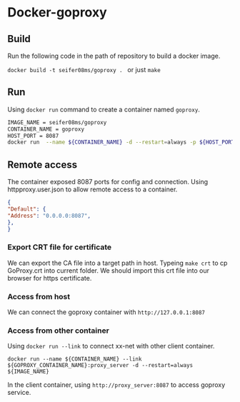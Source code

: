 # Docker-goproxy

## Build

Run the following code in the path of repository to build a docker image.

`docker build -t seifer08ms/goproxy . ` or just `make`

## Run

Using `docker run` command to create a container named `goproxy`.

```bash
IMAGE_NAME = seifer08ms/goproxy
CONTAINER_NAME = goproxy
HOST_PORT = 8087
docker run  --name ${CONTAINER_NAME} -d --restart=always -p ${HOST_PORT}:8087 -v ${PWD}/gae.user.json:/goproxy/gae.user.json -v ${PWD}/httpproxy.user.json:/goproxy/httpproxy.user.json ${IMAGE_NAME}
```

## Remote access

The container exposed 8087 ports for config and connection. Using httpproxy.user.json to allow remote access to a container.

```json
{
"Default": {
"Address": "0.0.0.0:8087",
},
}
```
### Export CRT file for certificate

We can export the CA file into a target path in host. Typeing `make crt` to cp GoProxy.crt into current folder. We should import this crt file into our browser for https certificate.

### Access from host

We can connect the goproxy container with `http://127.0.0.1:8087`

### Access from other container

Using `docker run --link` to connect xx-net with other client container.

`docker run --name ${CONTAINER_NAME} --link ${GOPROXY_CONTAINER_NAME}:proxy_server -d --restart=always  ${IMAGE_NAME}`

In the client container, using `http://proxy_server:8087` to access goproxy service.



